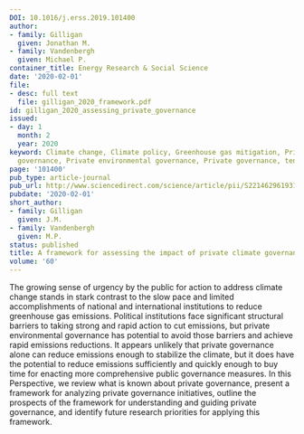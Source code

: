 ```yaml
---
DOI: 10.1016/j.erss.2019.101400
author:
- family: Gilligan
  given: Jonathan M.
- family: Vandenbergh
  given: Michael P.
container_title: Energy Research & Social Science
date: '2020-02-01'
file:
- desc: full text
  file: gilligan_2020_framework.pdf
id: gilligan_2020_assessing_private_governance
issued:
- day: 1
  month: 2
  year: 2020
keyword: Climate change, Climate policy, Greenhouse gas mitigation, Private climate
  governance, Private environmental governance, Private governance, tenuretrack
page: '101400'
pub_type: article-journal
pub_url: http://www.sciencedirect.com/science/article/pii/S2214629619310370
pubdate: '2020-02-01'
short_author:
- family: Gilligan
  given: J.M.
- family: Vandenbergh
  given: M.P.
status: published
title: A framework for assessing the impact of private climate governance
volume: '60'
---
```

The growing sense of urgency by the public for action to address climate change stands in stark contrast to the slow pace and limited accomplishments of national and international institutions to reduce greenhouse gas emissions. Political institutions face significant structural barriers to taking strong and rapid action to cut emissions, but private environmental governance has potential to avoid those barriers and achieve rapid emissions reductions. It appears unlikely that private governance alone can reduce emissions enough to stabilize the climate, but it does have the potential to reduce emissions sufficiently and quickly enough to buy time for enacting more comprehensive public governance measures. In this Perspective, we review what is known about private governance, present a framework for analyzing private governance initiatives, outline the prospects of the framework for understanding and guiding private governance, and identify future research priorities for applying this framework.
